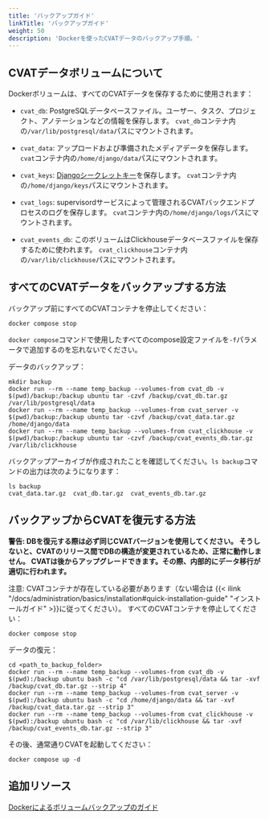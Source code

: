 ```yaml
---
title: 'バックアップガイド'
linkTitle: 'バックアップガイド'
weight: 50
description: 'Dockerを使ったCVATデータのバックアップ手順。'
---
```


<!--lint disable heading-style-->

## CVATデータボリュームについて

Dockerボリュームは、すべてのCVATデータを保存するために使用されます：

- `cvat_db`: PostgreSQLデータベースファイル。ユーザー、タスク、プロジェクト、アノテーションなどの情報を保存します。
  `cvat_db`コンテナ内の`/var/lib/postgresql/data`パスにマウントされます。

- `cvat_data`: アップロードおよび準備されたメディアデータを保存します。
  `cvat`コンテナ内の`/home/django/data`パスにマウントされます。

- `cvat_keys`: [Djangoシークレットキー](https://docs.djangoproject.com/en/4.2/ref/settings/#std-setting-SECRET_KEY)を保存します。
  `cvat`コンテナ内の`/home/django/keys`パスにマウントされます。

- `cvat_logs`: supervisordサービスによって管理されるCVATバックエンドプロセスのログを保存します。
  `cvat`コンテナ内の`/home/django/logs`パスにマウントされます。

- `cvat_events_db`: このボリュームはClickhouseデータベースファイルを保存するために使われます。
  `cvat_clickhouse`コンテナ内の`/var/lib/clickhouse`パスにマウントされます。

## すべてのCVATデータをバックアップする方法

バックアップ前にすべてのCVATコンテナを停止してください：

```shell
docker compose stop
```

`docker compose`コマンドで使用したすべてのcompose設定ファイルを`-f`パラメータで追加するのを忘れないでください。

データのバックアップ：

```shell
mkdir backup
docker run --rm --name temp_backup --volumes-from cvat_db -v $(pwd)/backup:/backup ubuntu tar -czvf /backup/cvat_db.tar.gz /var/lib/postgresql/data
docker run --rm --name temp_backup --volumes-from cvat_server -v $(pwd)/backup:/backup ubuntu tar -czvf /backup/cvat_data.tar.gz /home/django/data
docker run --rm --name temp_backup --volumes-from cvat_clickhouse -v $(pwd)/backup:/backup ubuntu tar -czvf /backup/cvat_events_db.tar.gz /var/lib/clickhouse
```

バックアップアーカイブが作成されたことを確認してください。`ls backup`コマンドの出力は次のようになります：

```shell
ls backup
cvat_data.tar.gz  cvat_db.tar.gz  cvat_events_db.tar.gz
```

## バックアップからCVATを復元する方法

**警告: DBを復元する際は必ず同じCVATバージョンを使用してください。
そうしないと、CVATのリリース間でDBの構造が変更されているため、正常に動作しません。
CVATは後からアップグレードできます。その際、内部的にデータ移行が適切に行われます。**

注意: CVATコンテナが存在している必要があります（ない場合は
{{< ilink "/docs/administration/basics/installation#quick-installation-guide" "インストールガイド" >}}に従ってください）。
すべてのCVATコンテナを停止してください：

```shell
docker compose stop
```

データの復元：

```shell
cd <path_to_backup_folder>
docker run --rm --name temp_backup --volumes-from cvat_db -v $(pwd):/backup ubuntu bash -c "cd /var/lib/postgresql/data && tar -xvf /backup/cvat_db.tar.gz --strip 4"
docker run --rm --name temp_backup --volumes-from cvat_server -v $(pwd):/backup ubuntu bash -c "cd /home/django/data && tar -xvf /backup/cvat_data.tar.gz --strip 3"
docker run --rm --name temp_backup --volumes-from cvat_clickhouse -v $(pwd):/backup ubuntu bash -c "cd /var/lib/clickhouse && tar -xvf /backup/cvat_events_db.tar.gz --strip 3"
```

その後、通常通りCVATを起動してください：

```shell
docker compose up -d
```

## 追加リソース

[Dockerによるボリュームバックアップのガイド](https://docs.docker.com/storage/volumes/#backup-restore-or-migrate-data-volumes)